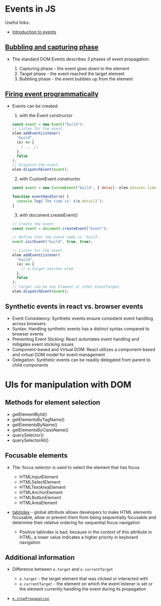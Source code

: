 # Events in JS

Useful links:

- [Introduction to events](https://developer.mozilla.org/en-US/docs/Learn/JavaScript/Building_blocks/Events)

## [Bubbling and capturing phase](https://uk.javascript.info/bubbling-and-capturing)

- The standard DOM Events describes 3 phases of event propagation:

  1. Capturing phase - the event goes down to the element
  2. Target phase - the event reached the target element
  3. Bubbling phase - the event bubbles up from the element

## [Firing event programmatically](https://developer.mozilla.org/en-US/docs/Web/Events/Creating_and_triggering_events)

- Events can be created:

  1. with the Event constructor

  ```js
  const event = new Event("build");
  // Listen for the event.
  elem.addEventListener(
    "build",
    (e) => {
      /_ … _/;
    },
    false
  );
  // Dispatch the event.
  elem.dispatchEvent(event);
  ```

  2. with CustomEvent constructor

  ```js
  const event = new CustomEvent("build", { detail: elem.dataset.time });

  function eventHandler(e) {
    console.log(`The time is: ${e.detail}`);
  }
  ```

  3. with document.createEvent()

  ```js
  // Create the event.
  const event = document.createEvent("Event");

  // Define that the event name is 'build'.
  event.initEvent("build", true, true);

  // Listen for the event.
  elem.addEventListener(
    "build",
    (e) => {
      // e.target matches elem
    },
    false
  );
  // target can be any Element or other EventTarget.
  elem.dispatchEvent(event);
  ```

## Synthetic events in react vs. browser events

- Event Consistency: Synthetic events ensure consistent event handling across browsers
- Syntax: Handling synthetic events has a distinct syntax compared to browser events
- Preventing Event Sticking: React automates event handling and mitigates event sticking issues
- Component-based and Virtual DOM: React utilizes a component-based and virtual DOM model for event management
- Delegation: Synthetic events can be readily delegated from parent to child components

# UIs for manipulation with DOM

## Methods for element selection

- getElementById()
- getElementsByTagName()
- getElementsByName()
- getElementsByClassName()
- querySelector()
- querySelectorAll()

## Focusable elements

- The :focus selector is used to select the element that has focus

  - HTMLInputElement
  - HTMLSelectElement
  - HTMLTextAreaElement
  - HTMLAnchorElement
  - HTMLButtonElement
  - HTMLAreaElement

- [tabIndex](https://developer.mozilla.org/en-US/docs/Web/HTML/Global_attributes/tabindex) - global attribute allows developers to make HTML elements focusable, allow or prevent them from being sequentially focusable and determine their relative ordering for sequential focus navigation
  - Positive tabIndex is bad, because in the context of this attribute in HTML, a lower value indicates a higher priority in keyboard navigation

## Additional information
- Difference between `e.target` and `e.currentTarget`

  - `e.target` - the target element that was clicked or interacted with
  - `e.currentTarget` - the element on which the event listener is set or the element currently handling the event during its propagation

- [`e.stopPropagation`](https://developer.mozilla.org/en-US/docs/Web/API/Event/stopPropagation)
